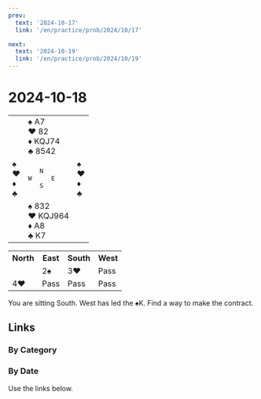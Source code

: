 ```yaml
---
prev:
  text: '2024-10-17'
  link: '/en/practice/prob/2024/10/17'

next:
  text: '2024-10-19'
  link: '/en/practice/prob/2024/10/19'
---
```


# 2024-10-18

<table class="deal">
	<tr>
		<td></td>
		<td>♠ A7<br>♥ 82<br>♦ KQJ74<br>♣ 8542</td>
		<td></td>
	</tr>
	<tr>
		<td>♠ <br>♥ <br>♦ <br>♣ </td>
		<td><pre>   N<br>W     E<br>   S</pre></td>
		<td>♠ <br>♥ <br>♦ <br>♣ </td>
	</tr>
	<tr>
		<td></td>
		<td>♠ 832<br>♥ KQJ964<br>♦ A8<br>♣ K7</td>
		<td></td>
	</tr>
</table>

<table class="auction">
	<tr>
		<th>North</th>
		<th>East</th>
		<th>South</th>
		<th>West</th>
	</tr>
	<tr>
		<td></td>
		<td>2♠</td>
		<td>3♥</td>
		<td>Pass</td>
	</tr>
	<tr>
		<td>4♥</td>
		<td>Pass</td>
		<td>Pass</td>
		<td>Pass</td>
	</tr>
</table>

You are sitting South. West has led the ♠K. Find a way to make the contract.

## Links

[<Badge type="tip" text="Check Solution"/>](/en/learning/prob/2024/10/18)

### By Category

[<Badge type="tip" text="<--"/>](/en/practice/prob/2024/10/17)
[<Badge type="tip" text="Calendar"/>](/en/practice/calendar/2024/10)
[<Badge type="tip" text="-->"/>](/en/practice/prob/2024/10/19)

### By Date

Use the links below.